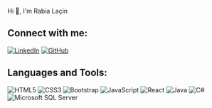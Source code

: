 Hi 👋, I'm Rabia Laçin

## Connect with me:

[![LinkedIn](https://img.shields.io/badge/-LinkedIn-0077B5?style=flat&logo=linkedin&logoColor=ffffff)](www.linkedin.com/in/rabia-laçin-29793a2a3)
[![GitHub](https://img.shields.io/badge/-GitHub-181717?style=flat&logo=github&logoColor=ffffff)](https://github.com/lacrbs)


## Languages and Tools:

![HTML5](https://img.shields.io/badge/-HTML5-E34F26?style=flat&logo=html5&logoColor=ffffff)
![CSS3](https://img.shields.io/badge/-CSS3-1572B6?style=flat&logo=css3&logoColor=ffffff)
![Bootstrap](https://img.shields.io/badge/-Bootstrap-563D7C?style=flat&logo=bootstrap&logoColor=ffffff)
![JavaScript](https://img.shields.io/badge/-JavaScript-F7DF1E?style=flat&logo=javascript&logoColor=000000)
![React](https://img.shields.io/badge/-React-61DAFB?style=flat&logo=react&logoColor=000000)
![Java](https://img.shields.io/badge/-Java-007396?style=flat&logo=java&logoColor=ffffff)
![C#](https://img.shields.io/badge/-C%23-239120?style=flat&logo=c-sharp&logoColor=ffffff)
![Microsoft SQL Server](https://img.shields.io/badge/-Microsoft%20SQL%20Server-CC2927?style=flat&logo=microsoft-sql-server&logoColor=ffffff)



                                                                                                                                                                        
                                                                                                                              
